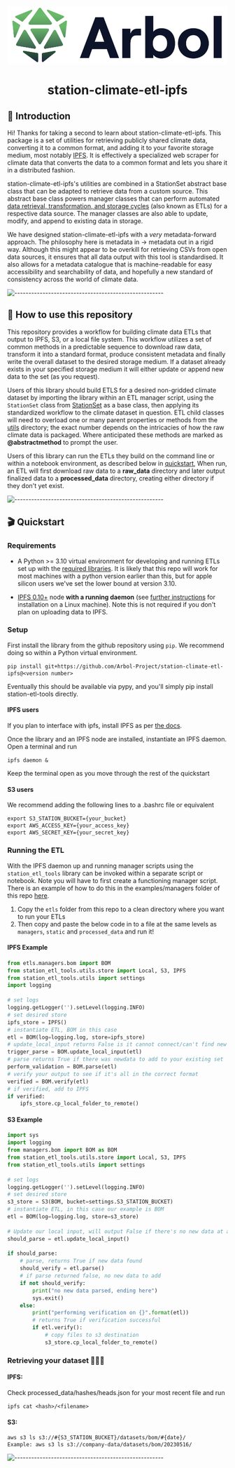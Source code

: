 <p align="center"> 
  <img src='docs/static/arbol.svg'></img>
</p>
<h1 align="center"> station-climate-etl-ipfs </h1>

<h2> 👋 Introduction</h2>

Hi! Thanks for taking a second to learn about station-climate-etl-ipfs. This package is a set of utilities for retrieving publicly shared climate data, converting it to a common format, and adding it to your favorite storage medium, most notably [IPFS](https://ipfs.tech/). It is effectively a specialized web scraper for climate data that converts the data to a common format and lets you share it in a distributed fashion.

station-climate-etl-ipfs's utilities are combined in a StationSet abstract base class that can be adapted to retrieve data from a custom source. This abstract base class powers manager classes that can perform automated [data retrieval, transformation, and storage cycles](https://en.wikipedia.org/wiki/Extract,_transform,_load) (also known as ETLs) for a respective data source. The manager classes are also able to update, modify, and append to existing data in storage.

We have designed station-climate-etl-ipfs with a _very_ metadata-forward approach. The philosophy here is metadata in -> metadata out in a rigid way. Although this might appear to be overkill for retrieving CSVs from open data sources, it ensures that all data output with this tool is standardised. It also allows for a metadata catalogue that is machine-readable for easy accessibility and searchability of data, and hopefully a new standard of consistency across the world of climate data.

![-----------------------------------------------------](https://raw.githubusercontent.com/andreasbm/readme/master/assets/lines/rainbow.png)

<h2> 📖 How to use this repository</h2>

This repository provides a workflow for building climate data ETLs that output to IPFS, S3, or a local file system. This workflow utilizes a set of common methods in a predictable sequence to download raw data, transform it into a standard format, produce consistent metadata and finally write the overall dataset to the desired storage medium. If a dataset already exists in your specified storage medium it will either update or append new data to the set (as you request).

Users of this library should build ETLS for a desired non-gridded climate dataset by importing the library within an ETL manager script, using the `StationSet` class from [StationSet](station_etl_tools/station_set.py) as a base class, then applying its standardized workflow to the climate dataset in question. ETL child classes will need to overload one or many parent properties or methods from the [utils](station_etl_tools/utils) directory; the exact number depends on the intricacies of how the raw climate data is packaged. Where anticipated these methods are marked as **@abstractmethod** to prompt the user.

Users of this library can run the ETLs they build on the command line or within a notebook environment, as described below in [quickstart](#quickstart), When run, an ETL will first download raw data to a **raw_data** directory and later output finalized data to a **processed_data** directory, creating either directory if they don't yet exist.

![-----------------------------------------------------](https://raw.githubusercontent.com/andreasbm/readme/master/assets/lines/rainbow.png)

<h2> 🎬 Quickstart</h2>

### Requirements
-  A Python >= 3.10 virtual environment for developing and running ETLs set up with the [required libraries](setup.cfg). It is likely that this repo will work for most machines with a python version earlier than this, but for apple silicon users we've set the lower bound at version 3.10.

-  [IPFS 0.10+](https://github.com/ipfs/go-ipfs/) node **with a running daemon** (see [further instructions](docs/IPFS_Node_Management.md) for installation on a Linux machine). Note this is not required if you don't plan on uploading data to IPFS.


### Setup
First install the library from the github repository using `pip`. We recommend doing so within a Python virtual environment.

    pip install git+https://github.com/Arbol-Project/station-climate-etl-ipfs@<version number>

Eventually this should be available via pypy, and you'll simply pip install station-etl-tools directly.

#### IPFS users
If you plan to interface with ipfs, install IPFS as per [the docs](docs/IPFS_Node_Management.md).

Once the library and an IPFS node are installed, instantiate an IPFS daemon. Open a terminal and run

    ipfs daemon &

Keep the terminal open as you move through the rest of the quickstart


#### S3 users
We recommend adding the following lines to a .bashrc file or equivalent

    export S3_STATION_BUCKET={your_bucket}
    export AWS_ACCESS_KEY={your_access_key}
    export AWS_SECRET_KEY={your_secret_key}


### Running the ETL
With the IPFS daemon up and running manager scripts using the `station_etl_tools` library can be invoked within a separate script or notebook. Note you will have to first create a functioning manager script. There is an example of how to do this in the examples/managers folder of this repo [here](examples/etls/managers/bom.py).


1) Copy the `etls` folder from this repo to a clean directory where you want to run your ETLs
2) Then copy and paste the below code in to a file at the same levels as `managers`, `static` and `processed_data` and run it!


#### IPFS Example
``` python
from etls.managers.bom import BOM
from station_etl_tools.utils.store import Local, S3, IPFS
from station_etl_tools.utils import settings
import logging

# set logs
logging.getLogger('').setLevel(logging.INFO)
# set desired store
ipfs_store = IPFS()
# instantiate ETL, BOM in this case
etl = BOM(log=logging.log, store=ipfs_store)
# update_local_input returns False is it cannot connect/can't find new data
trigger_parse = BOM.update_local_input(etl)
# parse returns True if there was newdata to add to your existing set
perform_validation = BOM.parse(etl)
# verify your output to see if it's all in the correct format
verified = BOM.verify(etl)
# if verified, add to IPFS
if verified:
    ipfs_store.cp_local_folder_to_remote()
```


#### S3 Example
``` python
import sys
import logging
from managers.bom import BOM as BOM
from station_etl_tools.utils.store import Local, S3, IPFS
from station_etl_tools.utils import settings

# set logs
logging.getLogger('').setLevel(logging.INFO)
# set desired store
s3_store = S3(BOM, bucket=settings.S3_STATION_BUCKET)
# instantiate ETL, in this case our example is BOM
etl = BOM(log=logging.log, store=s3_store)

# Update our local input, will output False if there's no new data at all
should_parse = etl.update_local_input()

if should_parse:
    # parse, returns True if new data found
    should_verify = etl.parse()
    # if parse returned false, no new data to add
    if not should_verify:
        print("no new data parsed, ending here")
        sys.exit()
    else:
        print("performing verification on {}".format(etl))
        # returns True if verification successful
        if etl.verify():
            # copy files to s3 destination
            s3_store.cp_local_folder_to_remote()
```


### Retrieving your dataset 🚧🚧🚧
#### IPFS:
Check processed_data/hashes/heads.json for your most recent file and run
```
ipfs cat <hash>/<filename>
```


#### S3:
```
aws s3 ls s3://#{S3_STATION_BUCKET}/datasets/bom/#{date}/
Example: aws s3 ls s3://company-data/datasets/bom/20230516/
```
![-----------------------------------------------------](https://raw.githubusercontent.com/andreasbm/readme/master/assets/lines/rainbow.png)
